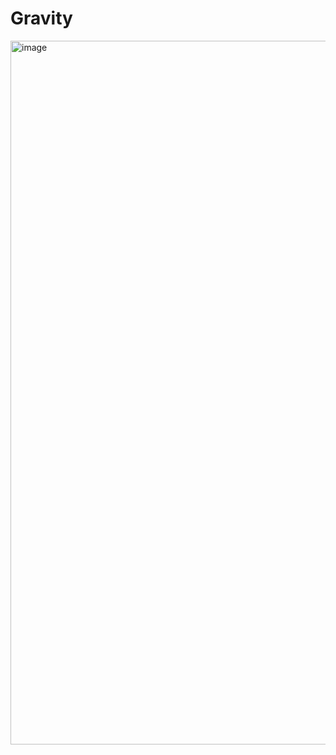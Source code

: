 # Gravity

<img width="1126" alt="image" src="https://user-images.githubusercontent.com/34758484/160015192-44f7a00f-cdea-4bc5-9091-e5f17472073e.png">

